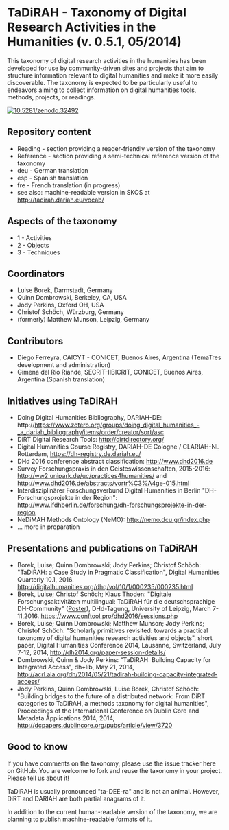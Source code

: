 TaDiRAH - Taxonomy of Digital Research Activities in the Humanities (v. 0.5.1, 05/2014)
=====================================================================================

This taxonomy of digital research activities in the humanities has been developed for use by community-driven sites and projects that aim to structure information relevant to digital humanities and make it more easily discoverable. The taxonomy is expected to be particularly useful to endeavors aiming to collect information on digital humanities tools, methods, projects, or readings.

<a href="https://zenodo.org/badge/latestdoi/1105/dhtaxonomy/TaDiRAH"><img src="https://zenodo.org/badge/1105/dhtaxonomy/TaDiRAH.svg" alt="10.5281/zenodo.32492"></a>

Repository content
---------------

* Reading - section providing a reader-friendly version of the taxonomy
* Reference - section providing a semi-technical reference version of the taxonomy
* deu - German translation
* esp - Spanish translation
* fre - French translation (in progress)
* see also: machine-readable version in SKOS at http://tadirah.dariah.eu/vocab/

Aspects of the taxonomy
-----------------------
* 1 - Activities
* 2 - Objects
* 3 - Techniques


Coordinators
------------
* Luise Borek, Darmstadt, Germany
* Quinn Dombrowski, Berkeley, CA, USA
* Jody Perkins, Oxford OH, USA
* Christof Schöch, Würzburg, Germany
* (formerly) Matthew Munson, Leipzig, Germany

Contributors
------------
* Diego Ferreyra, CAICYT - CONICET, Buenos Aires, Argentina (TemaTres development and administration)
* Gimena del Rio Riande, SECRIT-IIBICRIT, CONICET, Buenos Aires, Argentina (Spanish translation)

Initiatives using TaDiRAH
-------------------------
* Doing Digital Humanities Bibliography, DARIAH-DE: http://https://www.zotero.org/groups/doing_digital_humanities_-_a_dariah_bibliography/items/order/creator/sort/asc
* DiRT Digital Research Tools: http://dirtdirectory.org/
* Digital Humanities Course Registry, DARIAH-DE Cologne / CLARIAH-NL Rotterdam, https://dh-registry.de.dariah.eu/
* DHd 2016 conference abstract classification: http://www.dhd2016.de
* Survey Forschungspraxis in den Geisteswissenschaften, 2015-2016: http://ww2.unipark.de/uc/practices4humanities/ and http://www.dhd2016.de/abstracts/vortr%C3%A4ge-015.html
* Interdisziplinärer Forschungsverbund Digital Humanities in Berlin "DH-Forschungsprojekte in der Region": http://www.ifdhberlin.de/forschung/dh-forschungsprojekte-in-der-region
* NeDiMAH Methods Ontology (NeMO): http://nemo.dcu.gr/index.php
* ... more in preparation

Presentations and publications on TaDiRAH
-----------------------
*  Borek, Luise; Quinn Dombrowski; Jody Perkins; Christof Schöch: "TaDiRAH: a Case Study in Pragmatic Classification", Digital Humanities Quarterly 10.1, 2016. http://digitalhumanities.org/dhq/vol/10/1/000235/000235.html
*  Borek, Luise; Christof Schöch; Klaus Thoden: "Digitale Forschungsaktivitäten multilingual: TaDiRAH für die deutschsprachige DH-Community" ([Poster](https://www.linglit.tu-darmstadt.de/fileadmin/linglit/borek/tadirah_DHd2016_poster.pdf)), DHd-Tagung, University of Leipzig, March 7-11,2016. https://www.conftool.pro/dhd2016/sessions.php
* Borek, Luise; Quinn Dombrowski; Matthew Munson; Jody Perkins; Christof Schöch: "Scholarly primitives revisited: towards a practical taxonomy of digital humanities research activities and objects", short paper, Digital Humanities Conference 2014, Lausanne, Switzerland, July 7-12, 2014, http://dh2014.org/paper-session-details/
* Dombrowski, Quinn & Jody Perkins: "TaDiRAH: Building Capacity for Integrated Access", dh+lib, May 21, 2014, http://acrl.ala.org/dh/2014/05/21/tadirah-building-capacity-integrated-access/
* Jody Perkins, Quinn Dombrowski, Luise Borek, Christof Schöch: "Building bridges to the future of a distributed network: From DiRT categories to TaDiRAH, a methods taxonomy for digital humanities", Proceedings of the International Conference on Dublin Core and Metadata Applications 2014, 2014, http://dcpapers.dublincore.org/pubs/article/view/3720

Good to know
------------

If you have comments on the taxonomy, please use the issue tracker here on GitHub. You are welcome to fork and reuse the taxonomy in your project. Please tell us about it!

TaDiRAH is usually pronounced "ta-DEE-ra" and is not an animal. However, DiRT and DARIAH are both partial anagrams of it.

In addition to the current human-readable version of the taxonomy, we are planning to publish machine-readable formats of it.
